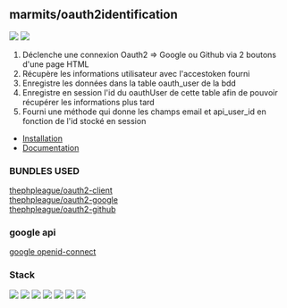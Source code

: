 ## marmits/oauth2identification

![](https://img.shields.io/badge/Oauth2-red?logo=google&logoColor=f5f5f5)
![](https://img.shields.io/badge/Oauth2-red?logo=github&logoColor=f5f5f5)

1. Déclenche une connexion Oauth2 => Google ou Github via 2 boutons d'une page HTML
2. Récupère les informations utilisateur avec l'accestoken fourni
3. Enregistre les données dans la table oauth_user de la bdd
4. Enregistre en session l'id du oauthUser de cette table afin de pouvoir récupérer les informations plus tard
5. Fourni une méthode qui donne les champs email et api_user_id en fonction de l'id stocké en session

- [Installation](INSTALL.md)
- [Documentation](DOC.md)

### BUNDLES USED

[thephpleague/oauth2-client](https://github.com/thephpleague/oauth2-client)    
[thephpleague/oauth2-google](https://github.com/thephpleague/oauth2-google)  
[thephpleague/oauth2-github](https://github.com/thephpleague/oauth2-github)  

### google api
[google openid-connect](https://developers.google.com/identity/protocols/oauth2/openid-connect#authenticationuriparameters)

### Stack
![](https://img.shields.io/badge/Symfony-blue?logo=symfony&logoColor=f5f5f5)
![](https://img.shields.io/badge/JavaScript-blue?logo=javascript&logoColor=f5f5f5)
![](https://img.shields.io/badge/npm-blue?logo=npm&logoColor=f5f5f5)
![](https://img.shields.io/badge/jQuery-blue?logo=jquery&logoColor=f5f5f5)
![](https://img.shields.io/badge/Bootstrap-blue?logo=bootstrap&logoColor=f5f5f5)
![](https://img.shields.io/badge/Sass-blue?logo=sass&logoColor=f5f5f5)
![](https://img.shields.io/badge/FontAwesome-blue?logo=fontawesome&logoColor=f5f5f5)